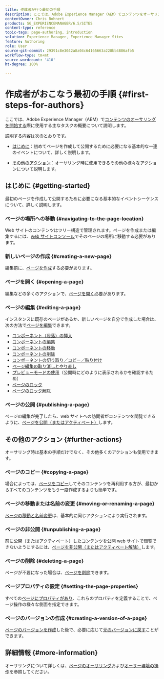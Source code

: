 ```yaml
---
title: 作成者が行う最初の手順
description: ここでは、Adobe Experience Manager（AEM）でコンテンツをオーサリングする際に使用する主なタスクの概要について説明します。
contentOwner: Chris Bohnert
products: SG_EXPERIENCEMANAGER/6.5/SITES
content-type: reference
topic-tags: page-authoring, introduction
solution: Experience Manager, Experience Manager Sites
feature: Authoring
role: User
source-git-commit: 29391c8e3042a8a04c64165663a228bb4886afb5
workflow-type: tm+mt
source-wordcount: '410'
ht-degree: 100%

---
```


# 作成者がおこなう最初の手順 {#first-steps-for-authors}

ここでは、Adobe Experience Manager（AEM）で[コンテンツのオーサリングを開始する](/help/sites-authoring/author.md#concept-of-authoring-and-publishing)際に使用する主なタスクの概要について説明します。

説明する内容は次のとおりです。

* [はじめに](#getting-started)：初めてページを作成して公開するために必要になる基本的な一連のイベントについて、詳しく説明します。

* [その他のアクション](#further-actions)：オーサリング時に使用できるその他の様々なアクションについて説明します。

## はじめに {#getting-started}

最初のページを作成して公開するために必要になる基本的なイベントシーケンスについて、詳しく説明します。

### ページの場所への移動 {#navigating-to-the-page-location}

Web サイトのコンテンツはツリー構造で管理されます。ページを作成または編集するには、[web サイトコンソール](/help/sites-classic-ui-authoring/author-env-basic-handling.md#navigating-with-the-websites-console)でそのページの場所に移動する必要があります。

### 新しいページの作成 {#creating-a-new-page}

編集前に、[ページを作成](/help/sites-classic-ui-authoring/classic-page-author-manage-pages.md#creating-a-new-page)する必要があります。

### ページを開く {#opening-a-page}

編集などの多くのアクションで、[ページを開く](/help/sites-classic-ui-authoring/classic-page-author-manage-pages.md#opening-a-page-for-editing)必要があります。

### ページの編集 {#editing-a-page}

インスタンスに既存のページがあるか、新しいページを自分で作成した場合は、次の方法で[ページを編集](/help/sites-classic-ui-authoring/classic-page-author-edit-content.md)できます。

* [コンポーネント（段落）の挿入](/help/sites-classic-ui-authoring/classic-page-author-edit-content.md#inserting-a-component)
* [コンポーネントの編集](/help/sites-classic-ui-authoring/classic-page-author-edit-content.md#editing-a-component-content-and-properties)
* [コンポーネントの移動](/help/sites-classic-ui-authoring/classic-page-author-edit-content.md#moving-a-component)
* [コンポーネントの削除](/help/sites-classic-ui-authoring/classic-page-author-edit-content.md#deleting-a-component)
* [コンポーネントの切り取り／コピー／貼り付け](/help/sites-classic-ui-authoring/classic-page-author-edit-content.md#cut-copy-paste-a-component)
* [ページ編集の取り消しとやり直し](/help/sites-classic-ui-authoring/classic-page-author-edit-content.md#undoing-and-redoing-page-edits)
* [プレビューモードの使用](/help/sites-classic-ui-authoring/classic-page-author-edit-content.md#previewing-pages)（公開時にどのように表示されるかを確認するため）
* [ページのロック](/help/sites-classic-ui-authoring/classic-page-author-edit-content.md#locking-a-page)
* [ページのロック解除](/help/sites-classic-ui-authoring/classic-page-author-edit-content.md#unlocking-a-page)

### ページの公開  {#publishing-a-page}

ページの編集が完了したら、web サイトへの訪問者がコンテンツを閲覧できるように、[ページを公開（またはアクティベート）](/help/sites-classic-ui-authoring/classic-page-author-publish-pages.md#main-pars-title-10)します。

## その他のアクション {#further-actions}

オーサリング時は基本の手順だけでなく、その他多くのアクションも使用できます。

### ページのコピー {#copying-a-page}

場合によっては、[ページをコピー](/help/sites-classic-ui-authoring/classic-page-author-manage-pages.md#copying-and-pasting-a-page)してそのコンテンツを再利用する方が、最初からすべてのコンテンツをもう一度作成するよりも簡単です。

### ページの移動または名前の変更 {#moving-or-renaming-a-page}

[ページの移動と名前変更](/help/sites-classic-ui-authoring/classic-page-author-manage-pages.md#moving-or-renaming-page)は、基本的に同じアクションにより実行されます。

### ページの非公開 {#unpublishing-a-page}

前に公開（またはアクティベート）したコンテンツを公開 web サイトで閲覧できないようにするには、[ページを非公開（またはアクティベート解除）](/help/sites-classic-ui-authoring/classic-page-author-publish-pages.md#unpublishing-a-page)します。

### ページの削除 {#deleting-a-page}

ページが不要になった場合は、[ページを削除](/help/sites-classic-ui-authoring/classic-page-author-manage-pages.md#deleting-a-page)できます。

### ページプロパティの設定 {#setting-the-page-properties}

すべての[ページにプロパティがあり](/help/sites-classic-ui-authoring/classic-page-author-edit-page-properties.md)、これらのプロパティを定義することで、ページ操作の様々な側面を指定できます。

### ページのバージョンの作成 {#creating-a-version-of-a-page}

[ページのバージョンを作成](/help/sites-classic-ui-authoring/classic-page-author-work-with-versions.md#creating-a-new-version)した後で、必要に応じて[元のバージョンに戻す](/help/sites-classic-ui-authoring/classic-page-author-work-with-versions.md#restoring-a-page-version-from-sidekick)ことができます。

## 詳細情報 {#more-information}

オーサリングについて詳しくは、[ページのオーサリング](/help/sites-classic-ui-authoring/classic-page-author.md)および[オーサー環境の操作](/help/sites-classic-ui-authoring/author-env.md)を参照してください。
